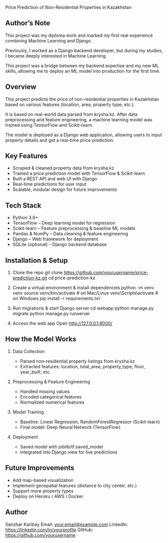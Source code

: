 Price Prediction of Non-Residential Properties in Kazakhstan

Author’s Note
--------
This project was my diploma work and marked my first real experience combining Machine Learning and Django.

Previously, I worked as a Django backend developer, but during my studies, I became deeply interested in Machine Learning. 

This project was a bridge between my backend expertise and my new ML skills, allowing me to deploy an ML model into production for the first time.

Overview
--------
This project predicts the price of non-residential properties in Kazakhstan based on various features (location, area, property type, etc.).

It is based on real-world data parsed from krysha.kz. After data preprocessing and feature engineering, a machine learning model was trained using TensorFlow and Scikit-learn.

The model is deployed as a Django web application, allowing users to input property details and get a real-time price prediction.

Key Features
------------
- Scraped & cleaned property data from krysha.kz
- Trained a price prediction model with TensorFlow & Scikit-learn
- Built a REST API and web UI with Django
- Real-time predictions for user input
- Scalable, modular design for future improvements

Tech Stack
----------
- Python 3.8+
- TensorFlow – Deep learning model for regression
- Scikit-learn – Feature preprocessing & baseline ML models
- Pandas & NumPy – Data cleaning & feature engineering
- Django – Web framework for deployment
- SQLite (optional) – Django backend database

Installation & Setup
--------------------
1. Clone the repo
   git clone https://github.com/yourusername/price-prediction-kz.git
   cd price-prediction-kz

2. Create a virtual environment & install dependencies
   python -m venv venv
   source venv/bin/activate  # on Mac/Linux
   venv\Scripts\activate   # on Windows
   pip install -r requirements.txt

3. Run migrations & start Django server
   cd webapp
   python manage.py migrate
   python manage.py runserver

4. Access the web app
   Open http://127.0.0.1:8000/

How the Model Works
-------------------
1. Data Collection
   - Parsed non-residential property listings from krysha.kz
   - Extracted features: location, total_area, property_type, floor, year_built, etc.

2. Preprocessing & Feature Engineering
   - Handled missing values
   - Encoded categorical features
   - Normalized numerical features

3. Model Training
   - Baseline: Linear Regression, RandomForestRegressor (Scikit-learn)
   - Final model: Deep Neural Network (TensorFlow)

4. Deployment
   - Saved model with joblib/tf.saved_model
   - Integrated into Django view for live predictions

Future Improvements
-------------------
- Add map-based visualization
- Implement geospatial features (distance to city center, etc.)
- Support more property types
- Deploy on Heroku / AWS / Docker

Author
------
Sanzhar Karibay
Email: your.email@example.com
LinkedIn: https://linkedin.com/in/yourprofile
GitHub: https://github.com/yourusername
